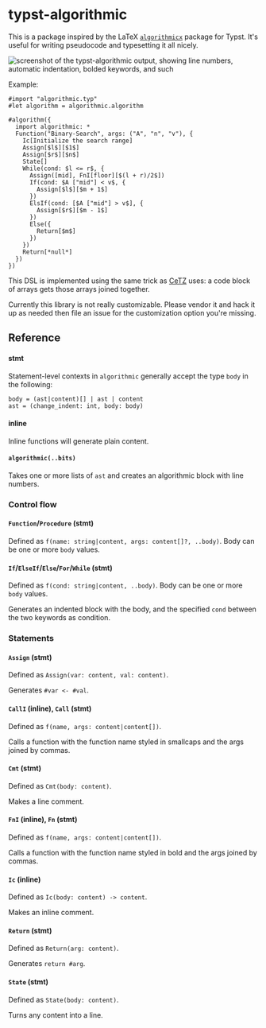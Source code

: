 <!--
SPDX-FileCopyrightText: 2023 Jade Lovelace

SPDX-License-Identifier: MIT
-->

# typst-algorithmic

This is a package inspired by the LaTeX [`algorithmicx`][algorithmicx] package
for Typst. It's useful for writing pseudocode and typesetting it all nicely.

[algorithmicx]: https://ctan.org/pkg/algorithmicx

![screenshot of the typst-algorithmic output, showing line numbers, automatic
indentation, bolded keywords, and such](./docs/assets/demo-rendered.png)

Example:

```typst
#import "algorithmic.typ"
#let algorithm = algorithmic.algorithm

#algorithm({
  import algorithmic: *
  Function("Binary-Search", args: ("A", "n", "v"), {
    Ic[Initialize the search range]
    Assign[$l$][$1$]
    Assign[$r$][$n$]
    State[]
    While(cond: $l <= r$, {
      Assign([mid], FnI[floor][$(l + r)/2$])
      If(cond: $A ["mid"] < v$, {
        Assign[$l$][$m + 1$]
      })
      ElsIf(cond: [$A ["mid"] > v$], {
        Assign[$r$][$m - 1$]
      })
      Else({
        Return[$m$]
      })
    })
    Return[*null*]
  })
})
```

This DSL is implemented using the same trick as [CeTZ] uses: a code block of
arrays gets those arrays joined together.

[CeTZ]: https://github.com/johannes-wolf/typst-canvas

Currently this library is not really customizable. Please vendor it and hack it
up as needed then file an issue for the customization option you're missing.

## Reference

#### stmt

Statement-level contexts in `algorithmic` generally accept the type `body` in
the following:

```
body = (ast|content)[] | ast | content
ast = (change_indent: int, body: body)
```

#### inline

Inline functions will generate plain content.

#### `algorithmic(..bits)`

Takes one or more lists of `ast` and creates an algorithmic block with line
numbers.

### Control flow

#### `Function`/`Procedure` (stmt)

Defined as `f(name: string|content, args: content[]?, ..body)`. Body can be one or more `body`
values.

#### `If`/`ElseIf`/`Else`/`For`/`While` (stmt)

Defined as `f(cond: string|content, ..body)`. Body can be one or more `body`
values.

Generates an indented block with the body, and the specified `cond` between the
two keywords as condition.

### Statements

#### `Assign` (stmt)

Defined as `Assign(var: content, val: content)`.

Generates `#var <- #val`.

#### `CallI` (inline), `Call` (stmt)

Defined as `f(name, args: content|content[])`.

Calls a function with the function name styled in smallcaps and the args joined by
commas.

#### `Cmt` (stmt)

Defined as `Cmt(body: content)`.

Makes a line comment.

#### `FnI` (inline), `Fn` (stmt)

Defined as `f(name, args: content|content[])`.

Calls a function with the function name styled in bold and the args joined by
commas.

#### `Ic` (inline)

Defined as `Ic(body: content) -> content`.

Makes an inline comment.

#### `Return` (stmt)

Defined as `Return(arg: content)`.

Generates `return #arg`.

#### `State` (stmt)

Defined as `State(body: content)`.

Turns any content into a line.
